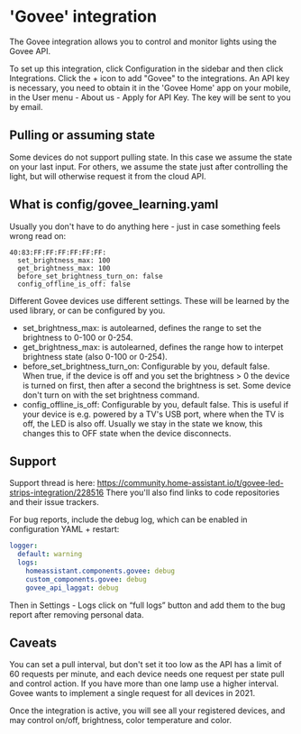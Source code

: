 # 'Govee' integration

The Govee integration allows you to control and monitor lights using the Govee API.

To set up this integration, click Configuration in the sidebar and then click Integrations. Click the + icon to add "Govee" to the integrations. An API key
is necessary, you need to obtain it in the 'Govee Home' app on your mobile, in the User menu - About us - Apply for API Key. The key will be sent to you by email.

## Pulling or assuming state

Some devices do not support pulling state. In this case we assume the state on your last input.
For others, we assume the state just after controlling the light, but will otherwise request it from the cloud API.

## What is config/govee_learning.yaml

Usually you don't have to do anything here - just in case something feels wrong read on:

```
40:83:FF:FF:FF:FF:FF:FF:
  set_brightness_max: 100
  get_brightness_max: 100
  before_set_brightness_turn_on: false
  config_offline_is_off: false
```

Different Govee devices use different settings. These will be learned by the used library, or can be configured by you. 

* set_brightness_max: is autolearned, defines the range to set the brightness to 0-100 or 0-254.
* get_brightness_max: is autolearned, defines the range how to interpet brightness state (also 0-100 or 0-254).
* before_set_brightness_turn_on: Configurable by you, default false. When true, if the device is off and you set the brightness > 0 the device is turned on first, then after a second the brightness is set. Some device don't turn on with the set brightness command.
* config_offline_is_off: Configurable by you, default false. This is useful if your device is e.g. powered by a TV's USB port, where when the TV is off, the LED is also off. Usually we stay in the state we know, this changes this to OFF state when the device disconnects.

## Support

Support thread is here: <https://community.home-assistant.io/t/govee-led-strips-integration/228516>
There you'll also find links to code repositories and their issue trackers.

For bug reports, include the debug log, which can be enabled in configuration YAML + restart:

```YAML
logger:
  default: warning
  logs:
    homeassistant.components.govee: debug
    custom_components.govee: debug
    govee_api_laggat: debug
```

Then in Settings - Logs click on “full logs” button and add them to the bug report after removing personal data.

## Caveats

You can set a pull interval, but don't set it too low as the API has a limit of 60 requests per minute, and each device needs one request per state pull and control action.
If you have more than one lamp use a higher interval. Govee wants to implement a single request for all devices in 2021.

Once the integration is active, you will see all your registered devices, and may control on/off, brightness, color temperature and color.
